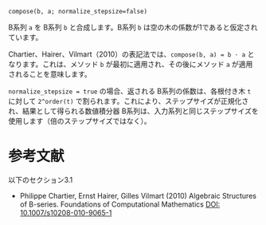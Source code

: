 ```
compose(b, a; normalize_stepsize=false)
```

B系列 `a` を B系列 `b` と合成します。B系列 `b` は空の木の係数が1であると仮定されています。

Chartier、Hairer、Vilmart（2010）の表記法では、`compose(b, a) = b ⋅ a` となります。これは、メソッド `b` が最初に適用され、その後にメソッド `a` が適用されることを意味します。

`normalize_stepsize = true` の場合、返される B系列の係数は、各根付き木 `t` に対して `2^order(t)` で割られます。これにより、ステップサイズが正規化され、結果として得られる数値積分器 B系列は、入力系列と同じステップサイズを使用します（倍のステップサイズではなく）。

# 参考文献

以下のセクション3.1

  * Philippe Chartier, Ernst Hairer, Gilles Vilmart (2010) Algebraic Structures of B-series. Foundations of Computational Mathematics [DOI: 10.1007/s10208-010-9065-1](https://doi.org/10.1007/s10208-010-9065-1)

